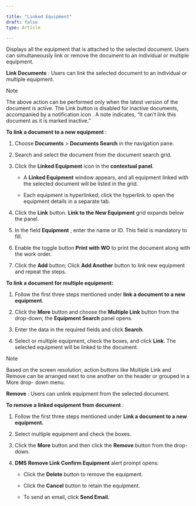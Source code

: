 ```yaml
---  

title: "Linked Equipment"  
draft: false 
type: Article

---
```


Displays all the equipment that is attached to the selected document. Users
can simultaneously link or remove the document to an individual or multiple
equipment.

**Link Documents** : Users can link the selected document to an individual or
multiple equipment.

>[!note]
>The above action can be performed only when the latest version of the document
is active. The Link button is disabled for inactive documents, accompanied by
a notification icon . A note indicates, “It can’t link this document as it is
marked inactive.”

**To link a document to a new equipment** :

  1. Choose **Documents** > **Documents Search** in the navigation pane.

  2. Search and select the document from the document search grid.

  3. Click the **Linked Equipment** icon in the **contextual panel**.

     * A **Linked Equipment** window appears, and all equipment linked with the selected document will be listed in the grid.

     * Each equipment is hyperlinked; click the hyperlink to open the equipment details in a separate tab.

  4. Click the **Link** button. **Link to the New Equipment** grid expands below the panel.

  5. In the field **Equipment** , enter the name or ID. This field is mandatory to fill.

  6. Enable the toggle button **Print with WO** to print the document along with the work order.

  7. Click the **Add** button; Click **Add Another** button to link new equipment and repeat the steps.

**To link a document for multiple equipment:**

  1. Follow the first three steps mentioned under **link a document to a new equipment**.

  2. Click the **More** button and choose the **Multiple Link** button from the drop-down; the **Equipment Search** panel opens.

  3. Enter the data in the required fields and click **Search**.

  4. Select or multiple equipment, check the boxes, and click **Link**. The selected equipment will be linked to the document.

>[!note]
>Based on the screen resolution, action buttons like Multiple Link and Remove
can be arranged next to one another on the header or grouped in a More drop-
down menu.

**Remove** : Users can unlink equipment from the selected document.

**To remove a linked equipment from document** :

  1. Follow the first three steps mentioned under **Link a document to a new equipment.**

  2. Select multiple equipment and check the boxes.

  3. Click the **More** button and then click the **Remove** button from the drop-down.

  4. **DMS Remove Link Confirm Equipment** alert prompt opens:

     * Click the **Delete** button to remove the equipment.

     * Click the **Cancel** button to retain the equipment.

     * To send an email, click **Send Email.**

